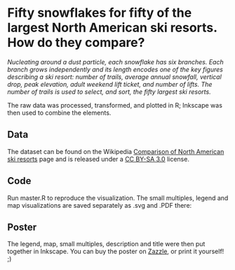 # Fifty snowflakes for fifty of the largest North American ski resorts. How do they compare?

_Nucleating around a dust particle, each snowflake has six branches. Each branch grows independently and its length encodes one of the key figures describing a ski resort: number of trails, average annual snowfall, vertical drop, peak elevation, adult weekend lift ticket, and number of lifts. The number of trails is used to select, and sort, the fifty largest ski resorts._

The raw data was processed, transformed, and plotted in R; Inkscape was then used to combine the elements.

## Data

The dataset can be found on the Wikipedia [Comparison of North American ski resorts](https://en.wikipedia.org/wiki/Comparison_of_North_American_ski_resorts) page and is released under a [CC BY-SA 3.0](https://creativecommons.org/licenses/by-sa/3.0/) license. 

## Code

Run master.R to reproduce the visualization. The small multiples, legend and map visualizations are saved separately as .svg and .PDF there:

## Poster

The legend, map, small multiples, description and title were then put together in Inkscape. You can buy the poster on [Zazzle](https://www.zazzle.com/north_american_ski_resorts_poster-228561527334652568), or print it yourself! ;) 

